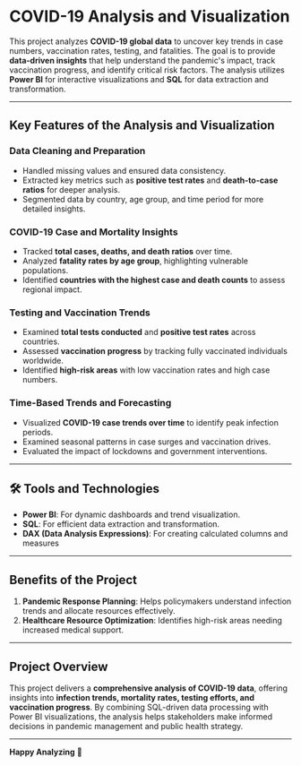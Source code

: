 # COVID-19 Analysis and Visualization  

This project analyzes **COVID-19 global data** to uncover key trends in case numbers, vaccination rates, testing, and fatalities. The goal is to provide **data-driven insights** that help understand the pandemic's impact, track vaccination progress, and identify critical risk factors. The analysis utilizes **Power BI** for interactive visualizations and **SQL** for data extraction and transformation.  

---

## Key Features of the Analysis and Visualization  

### **Data Cleaning and Preparation**  
- Handled missing values and ensured data consistency.  
- Extracted key metrics such as **positive test rates** and **death-to-case ratios** for deeper analysis.  
- Segmented data by country, age group, and time period for more detailed insights.  

### **COVID-19 Case and Mortality Insights**  
- Tracked **total cases, deaths, and death ratios** over time.  
- Analyzed **fatality rates by age group**, highlighting vulnerable populations.  
- Identified **countries with the highest case and death counts** to assess regional impact.  

### **Testing and Vaccination Trends**  
- Examined **total tests conducted** and **positive test rates** across countries.  
- Assessed **vaccination progress** by tracking fully vaccinated individuals worldwide.  
- Identified **high-risk areas** with low vaccination rates and high case numbers.  

### **Time-Based Trends and Forecasting**  
- Visualized **COVID-19 case trends over time** to identify peak infection periods.  
- Examined seasonal patterns in case surges and vaccination drives.  
- Evaluated the impact of lockdowns and government interventions.  

---

## 🛠 Tools and Technologies  
- **Power BI**: For dynamic dashboards and trend visualization.  
- **SQL**: For efficient data extraction and transformation.
- **DAX (Data Analysis Expressions)**: For creating calculated columns and measures

---

## Benefits of the Project  
1. **Pandemic Response Planning**: Helps policymakers understand infection trends and allocate resources effectively.    
2. **Healthcare Resource Optimization**: Identifies high-risk areas needing increased medical support.  

---

## Project Overview  
This project delivers a **comprehensive analysis of COVID-19 data**, offering insights into **infection trends, mortality rates, testing efforts, and vaccination progress**. By combining SQL-driven data processing with Power BI visualizations, the analysis helps stakeholders make informed decisions in pandemic management and public health strategy.  

---

**Happy Analyzing** 🚀
